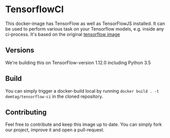 # TensorflowCI
This docker-image has TensorFlow as well as TensorFlowJS installed. It can be used to perform various task on your Tensorflow models, e.g. inside any ci-process. It's based on  the original [tensorflow image](https://hub.docker.com/r/tensorflow/tensorflow)

## Versions
We're building this on TensorFlow-version 1.12.0 including Python 3.5

## Build
You can simply trigger a docker-build local by running `docker build . -t demtag/tensorflow-ci` in the cloned repository.

## Contributing
Feel free to contribute and keep this image up to date. You can simply fork our project, improve it and open a pull-request.
